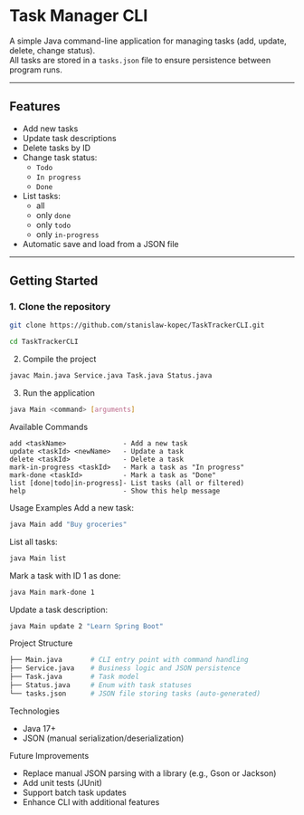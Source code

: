 # Task Manager CLI

A simple Java command-line application for managing tasks (add, update, delete, change status).  
All tasks are stored in a `tasks.json` file to ensure persistence between program runs.

---

## Features
- Add new tasks  
- Update task descriptions  
- Delete tasks by ID  
- Change task status:  
  - `Todo`  
  - `In progress`  
  - `Done`  
- List tasks:  
  - all  
  - only `done`  
  - only `todo`  
  - only `in-progress`  
- Automatic save and load from a JSON file  

---

## Getting Started

### 1. Clone the repository
```bash
git clone https://github.com/stanislaw-kopec/TaskTrackerCLI.git
```
```bash
cd TaskTrackerCLI
```
2. Compile the project
```bash
javac Main.java Service.java Task.java Status.java
```
3. Run the application
```bash
java Main <command> [arguments]
```
Available Commands
```pgsql
add <taskName>              - Add a new task
update <taskId> <newName>   - Update a task
delete <taskId>             - Delete a task
mark-in-progress <taskId>   - Mark a task as "In progress"
mark-done <taskId>          - Mark a task as "Done"
list [done|todo|in-progress]- List tasks (all or filtered)
help                        - Show this help message
```
Usage Examples
Add a new task:

```bash
java Main add "Buy groceries"
```
List all tasks:

```bash
java Main list
```
Mark a task with ID 1 as done:

```bash
java Main mark-done 1
```
Update a task description:

```bash
java Main update 2 "Learn Spring Boot"
```
Project Structure
```bash
├── Main.java       # CLI entry point with command handling
├── Service.java    # Business logic and JSON persistence
├── Task.java       # Task model
├── Status.java     # Enum with task statuses
└── tasks.json      # JSON file storing tasks (auto-generated)
```
Technologies
- Java 17+
- JSON (manual serialization/deserialization)

Future Improvements
- Replace manual JSON parsing with a library (e.g., Gson or Jackson)
- Add unit tests (JUnit)
- Support batch task updates
- Enhance CLI with additional features
